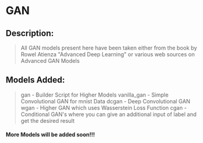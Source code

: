 # GAN
## Description:
> All GAN models present here have been taken either from the book by Rowel Atienza "Advanced Deep Learning" or various web sources on Advanced GAN Models 

## Models Added:
> gan - Builder Script for Higher Models
> vanilla_gan - Simple Convolutional GAN for mnist Data
> dcgan - Deep Convolutional GAN
> wgan - Higher GAN which uses Wasserstein Loss Function
> cgan - Conditional GAN's where you can give an additional input of label and get the desired result

#### More Models will be added soon!!!